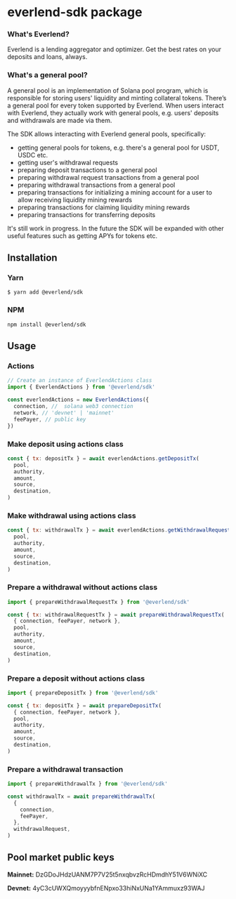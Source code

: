 # everlend-sdk package

### What's Everlend?

Everlend is a lending aggregator and optimizer. Get the best rates on your deposits and loans,
always.

### What's a general pool?

A general pool is an implementation of Solana pool program, which is responsible for storing users'
liquidity and minting collateral tokens. There’s a general pool for every token supported by
Everlend. When users interact with Everlend, they actually work with general pools, e.g. users'
deposits and withdrawals are made via them.

The SDK allows interacting with Everlend general pools, specifically:

- getting general pools for tokens, e.g. there's a general pool for USDT, USDC etc.
- getting user's withdrawal requests
- preparing deposit transactions to a general pool
- preparing withdrawal request transactions from a general pool
- preparing withdrawal transactions from a general pool
- preparing transactions for initializing a mining account for a user to allow receiving liquidity
  mining rewards
- preparing transactions for claiming liquidity mining rewards
- preparing transactions for transferring deposits

It's still work in progress. In the future the SDK will be expanded with other useful features such
as getting APYs for tokens etc.

## Installation

### Yarn

`$ yarn add @everlend/sdk`

### NPM

`npm install @everlend/sdk`

## Usage

### Actions

```js
// Create an instance of EverlendActions class
import { EverlendActions } from '@everlend/sdk'

const everlendActions = new EverlendActions({
  connection, //  solana web3 connection
  network, // 'devnet' | 'mainnet'
  feePayer, // public key
})
```

### Make deposit using actions class

```js
const { tx: depositTx } = await everlendActions.getDepositTx(
  pool,
  authority,
  amount,
  source,
  destination,
)
```

### Make withdrawal using actions class

```js
const { tx: withdrawalTx } = await everlendActions.getWithdrawalRequestTx(
  pool,
  authority,
  amount,
  source,
  destination,
)
```

### Prepare a withdrawal without actions class

```js
import { prepareWithdrawalRequestTx } from '@everlend/sdk'

const { tx: withdrawalRequestTx } = await prepareWithdrawalRequestTx(
  { connection, feePayer, network },
  pool,
  authority,
  amount,
  source,
  destination,
)
```

### Prepare a deposit without actions class

```js
import { prepareDepositTx } from '@everlend/sdk'

const { tx: depositTx } = await prepareDepositTx(
  { connection, feePayer, network },
  pool,
  authority,
  amount,
  source,
  destination,
)
```

### Prepare a withdrawal transaction

```js
import { prepareWithdrawalTx } from '@everlend/sdk'

const withdrawalTx = await prepareWithdrawalTx(
  {
    connection,
    feePayer,
  },
  withdrawalRequest,
)
```

## Pool market public keys

**Mainnet:** DzGDoJHdzUANM7P7V25t5nxqbvzRcHDmdhY51V6WNiXC

**Devnet:** 4yC3cUWXQmoyyybfnENpxo33hiNxUNa1YAmmuxz93WAJ
